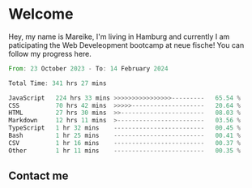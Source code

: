 # Welcome

Hey, my name is Mareike, I'm living in Hamburg and currently I am paticipating the Web Develeopment bootcamp at neue fische!
You can follow my progress here.

<!--START_SECTION:waka-->

```rust
From: 23 October 2023 - To: 14 February 2024

Total Time: 341 hrs 27 mins

JavaScript   224 hrs 33 mins >>>>>>>>>>>>>>>>---------   65.54 %
CSS          70 hrs 42 mins  >>>>>--------------------   20.64 %
HTML         27 hrs 30 mins  >>-----------------------   08.03 %
Markdown     12 hrs 11 mins  >------------------------   03.56 %
TypeScript   1 hr 32 mins    -------------------------   00.45 %
Bash         1 hr 25 mins    -------------------------   00.41 %
CSV          1 hr 16 mins    -------------------------   00.37 %
Other        1 hr 11 mins    -------------------------   00.35 %
```

<!--END_SECTION:waka-->

## Contact me



